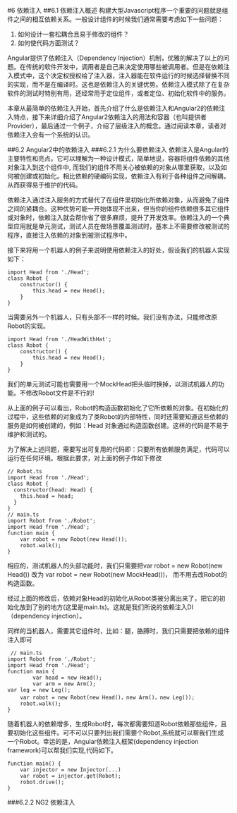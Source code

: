 #6 依赖注入 
##6.1 依赖注入概述
构建大型Javascript程序一个重要的问题就是组件之间的相互依赖关系。一般设计组件的时候我们通常需要考虑如下一些问题：

1. 如何设计一套松耦合且易于修改的组件？
2. 如何使代码方面测试？

Angular提供了依赖注入（Dependency Injection）机制，优雅的解决了以上的问题。在传统的软件开发中，调用者是自己来决定使用哪些被调用者。但是在依赖注入模式中，这个决定权授权给了注入器，注入器能在软件运行的时候选择替换不同的实现，而不是在编译时。这也是依赖注入的关键优势。依赖注入模式除了在复杂软件的测试时特别有用，还经常用于定位组件，或者定位、初始化软件中的服务。

本章从最简单的依赖注入开始，首先介绍了什么是依赖注入和Angular2的依赖注入特点，接下来详细介绍了Angular2依赖注入的用法和容器（也叫提供者Provider），最后通过一个例子，介绍了层级注入的概念。通过阅读本章，读者对依赖注入会有一个系统的认识。

##6.2 Angular2中的依赖注入
###6.2.1 为什么要依赖注入
依赖注入是Angular的主要特性和亮点。它可以理解为一种设计模式，简单地说，容器将组件依赖的其他对象注入到这个组件中, 而我们的组件不用关心被依赖的对象从哪里获取，以及如何被创建或初始化。相比依赖的硬编码实现，依赖注入有利于各种组件之间解耦，从而获得易于维护的代码。

依赖注入通过注入服务的方式替代了在组件里初始化所依赖对象，从而避免了组件之间的紧耦合。这种优势可能一开始体现不出来，但当你的组件依赖很多其它组件或对象时，依赖注入就会帮你省了很多麻烦，提升了开发效率。依赖注入的一个典型应用就是单元测试，测试人员在做场景覆盖测试时，基本上不需要修改被测试的程序，直接注入依赖的对象到被测试程序中。

接下来将用一个机器人的例子来说明使用依赖注入的好处，假设我们的机器人实现如下：

    import Head from './Head';
    class Robot {
    	constructor() {
    		this.head = new Head();
    	}
    }

当需要另外一个机器人，只有头部不一样的时候。我们没有办法，只能修改原Robot的实现。

    import Head from './HeadWithHat';
    class Robot {
    	constructor() {
    		this.head = new Head();
    	}
    }

我们的单元测试可能也需要用一个MockHead把头临时换掉，以测试机器人的功能。不修改Robot文件是不行的!

从上面的例子可以看出，Robot的构造函数初始化了它所依赖的对象。在初始化的过程中，这些依赖的对象成为了类Robot的内部特性，同时还需要知道这些依赖的服务是如何被创建的，例如：Head 对象通过构造函数创建。这样的代码是不易于维护和测试的。

为了解决上述问题，需要写出可复用的代码即：只要所有依赖服务满足，代码可以运行在任何环境。根据此要求，对上面的例子作如下修改

    // Robot.ts
    import Head from './Head';
    class Robot {
      constructor(head: Head) {
    	this.head = head;
      }
    }
    // main.ts
    import Robot from './Robot';
    import Head from './Head';
    function main {
    	var robot = new Robot(new Head());
    	robot.walk();
    }
相应的，测试机器人的头部功能时，我们只需要把var robot = new Robot(new Head()) 改为 var robot = new Robot(new MockHead())， 而不用去改Robot的构造函数。

经过上面的修改后，依赖对象Head的初始化从Robot类被分离出来了，把它的初始化放到了别的地方(这里是main.ts)。这就是我们所说的依赖注入DI（dependency injection）。

同样的当机器人，需要其它组件时，比如：腿，胳膊时，我们只需要把依赖的组件注入即可

     // main.ts
    import Robot from './Robot';
    import Head from './Head';
    function main {
    		var head = new Head();
    		var arm = new Arm();
    var leg = new Leg();
    	var robot = new Robot(new Head()，new Arm()，new Leg());
    	robot.walk();
    }

随着机器人的依赖增多，生成Robot时，每次都需要知道Robot依赖那些组件，且要初始化这些组件。可不可以只要列出我们需要个Robot,系统就可以帮我们生成一个Robot。幸运的是，Angular依赖注入框架(dependency injection framework)可以帮我们实现,代码如下。


	function main() {
      	var injector = new Injector(...)
      	var robot = injector.get(Robot);
      	robot.drive();
    }

###6.2.2 NG2 依赖注入
